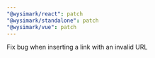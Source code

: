 ```yaml
---
"@wysimark/react": patch
"@wysimark/standalone": patch
"@wysimark/vue": patch
---
```


Fix bug when inserting a link with an invalid URL
